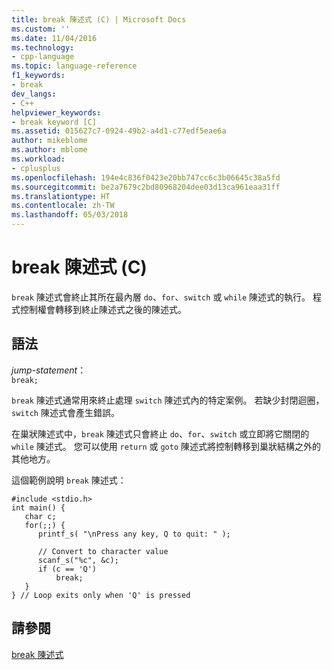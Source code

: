 ```yaml
---
title: break 陳述式 (C) | Microsoft Docs
ms.custom: ''
ms.date: 11/04/2016
ms.technology:
- cpp-language
ms.topic: language-reference
f1_keywords:
- break
dev_langs:
- C++
helpviewer_keywords:
- break keyword [C]
ms.assetid: 015627c7-0924-49b2-a4d1-c77edf5eae6a
author: mikeblome
ms.author: mblome
ms.workload:
- cplusplus
ms.openlocfilehash: 194e4c836f0423e20bb747cc6c3b06645c38a5fd
ms.sourcegitcommit: be2a7679c2bd80968204dee03d13ca961eaa31ff
ms.translationtype: HT
ms.contentlocale: zh-TW
ms.lasthandoff: 05/03/2018
---
```

# <a name="break-statement-c"></a>break 陳述式 (C)
`break` 陳述式會終止其所在最內層 `do`、`for`、`switch` 或 `while` 陳述式的執行。 程式控制權會轉移到終止陳述式之後的陳述式。  
  
## <a name="syntax"></a>語法  
 *jump-statement*：  
 `break;`  
  
 `break` 陳述式通常用來終止處理 `switch` 陳述式內的特定案例。 若缺少封閉迴圈，`switch` 陳述式會產生錯誤。  
  
 在巢狀陳述式中，`break` 陳述式只會終止 `do`、`for`、`switch` 或立即將它關閉的 `while` 陳述式。 您可以使用 `return` 或 `goto` 陳述式將控制轉移到巢狀結構之外的其他地方。  
  
 這個範例說明 `break` 陳述式：  
  
```  
#include <stdio.h>  
int main() {  
   char c;  
   for(;;) {  
      printf_s( "\nPress any key, Q to quit: " );  
  
      // Convert to character value  
      scanf_s("%c", &c);  
      if (c == 'Q')  
          break;  
   }  
} // Loop exits only when 'Q' is pressed  
```  
  
## <a name="see-also"></a>請參閱  
 [break 陳述式](../cpp/break-statement-cpp.md)